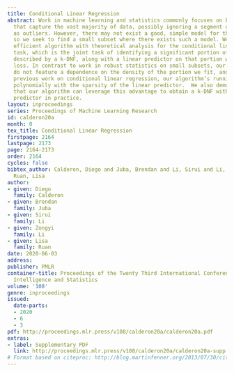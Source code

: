 ```yaml
---
title: Conditional Linear Regression
abstract: Work in machine learning and statistics commonly focuses on building models
  that capture the vast majority of data, possibly ignoring a segment of the population
  as outliers. However, there may not exist a good, simple model for the distribution,
  so we seek to find a small subset where there exists such a model. We give a computationally
  efficient algorithm with theoretical analysis for the conditional linear regression
  task, which is the joint task of identifying a significant portion of the data distribution,
  described by a k-DNF, along with a linear predictor on that portion with a small
  loss. In contrast to work in robust statistics on small subsets, our loss bounds
  do not feature a dependence on the density of the portion we fit, and compared to
  previous work on conditional linear regression, our algorithm’s running time scales
  polynomially with the sparsity of the linear predictor.  We also demonstrate empirically
  that our algorithm can leverage this advantage to obtain a k-DNF with a better linear
  predictor in practice.
layout: inproceedings
series: Proceedings of Machine Learning Research
id: calderon20a
month: 0
tex_title: Conditional Linear Regression
firstpage: 2164
lastpage: 2173
page: 2164-2173
order: 2164
cycles: false
bibtex_author: Calderon, Diego and Juba, Brendan and Li, Sirui and Li, Zongyi and
  Ruan, Lisa
author:
- given: Diego
  family: Calderon
- given: Brendan
  family: Juba
- given: Sirui
  family: Li
- given: Zongyi
  family: Li
- given: Lisa
  family: Ruan
date: 2020-06-03
address: 
publisher: PMLR
container-title: Proceedings of the Twenty Third International Conference on Artificial
  Intelligence and Statistics
volume: '108'
genre: inproceedings
issued:
  date-parts:
  - 2020
  - 6
  - 3
pdf: http://proceedings.mlr.press/v108/calderon20a/calderon20a.pdf
extras:
- label: Supplementary PDF
  link: http://proceedings.mlr.press/v108/calderon20a/calderon20a-supp.pdf
# Format based on citeproc: http://blog.martinfenner.org/2013/07/30/citeproc-yaml-for-bibliographies/
---
```

